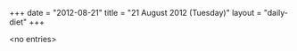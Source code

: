 +++
date = "2012-08-21"
title = "21 August 2012 (Tuesday)"
layout = "daily-diet"
+++


\<no entries\>
